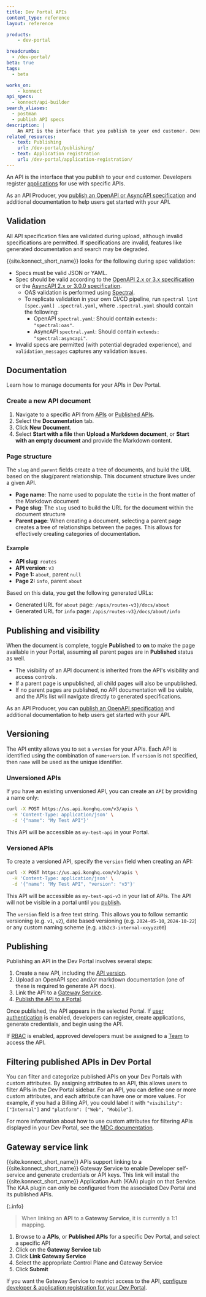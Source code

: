 ```yaml
---
title: Dev Portal APIs
content_type: reference
layout: reference

products:
    - dev-portal

breadcrumbs: 
  - /dev-portal/
beta: true
tags:
  - beta

works_on:
    - konnect
api_specs:
  - konnect/api-builder
search_aliases:
  - postman
  - publish API specs
description: | 
    An API is the interface that you publish to your end customer. Developers register applications for use with specific API.
related_resources:
  - text: Publishing
    url: /dev-portal/publishing/
  - text: Application registration
    url: /dev-portal/application-registration/
---
```


An API is the interface that you publish to your end customer. Developers register [applications](/dev-portal/access-and-approval/) for use with specific APIs.

As an API Producer, you [publish an OpenAPI or AsyncAPI specification](/dev-portal/publishing) and additional documentation to help users get started with your API.

## Validation

All API specification files are validated during upload, although invalid specifications are permitted. If specifications are invalid, features like generated documentation and search may be degraded.

{{site.konnect_short_name}} looks for the following during spec validation:

* Specs must be valid JSON or YAML.
* Spec should be valid according to the [OpenAPI 2.x or 3.x specification](https://spec.openapis.org/) or the [AsyncAPI 2.x or 3.0.0 specification](https://www.asyncapi.com/docs/reference/specification/v3.0.0).
    * OAS validation is performed using [Spectral](https://github.com/stoplightio/spectral).
    * To replicate validation in your own CI/CD pipeline, run `spectral lint [spec.yaml] .spectral.yaml`, where `.spectral.yaml` should contain the following: 
        * OpenAPI `spectral.yaml`: Should contain `extends: "spectral:oas"`.
        * AsyncAPI `spectral.yaml`: Should contain `extends: "spectral:asyncapi"`.
* Invalid specs are permitted (with potential degraded experience), and `validation_messages` captures any validation issues.

## Documentation

Learn how to manage documents for your APIs in Dev Portal.

### Create a new API document

1. Navigate to a specific API from [APIs](https://cloud.konghq.com/portals/apis/) or [Published APIs](/dev-portal/publishing).
2. Select the **Documentation** tab.
3. Click **New Document**.
4. Select **Start with a file** then **Upload a Markdown document**, or **Start with an empty document** and provide the Markdown content.

### Page structure

The `slug` and `parent` fields create a tree of documents, and build the URL based on the slug/parent relationship. 
This document structure lives under a given API.

* **Page name**: The name used to populate the `title` in the front matter of the Markdown document
* **Page slug**: The `slug` used to build the URL for the document within the document structure
* **Parent page**: When creating a document, selecting a parent page creates a tree of relationships between the pages. This allows for effectively creating categories of documentation.

#### Example

* **API slug**: `routes`
* **API version**: `v3`
* **Page 1:** `about`, parent `null`
* **Page 2:** `info`, parent `about`

Based on this data, you get the following generated URLs:
* Generated URL for `about` page: `/apis/routes-v3}/docs/about`
* Generated URL for `info` page: `/apis/routes-v3}/docs/about/info`

## Publishing and visibility

When the document is complete, toggle **Published** to **on** to make the page available in your Portal, assuming all parent pages are in **Published** status as well.

* The visibility of an API document is inherited from the API's visibility and access controls. 
* If a parent page is unpublished, all child pages will also be unpublished. 
* If no parent pages are published, no API documentation will be visible, and the APIs list will navigate directly to generated specifications.

As an API Producer, you can [publish an OpenAPI specification](/dev-portal/publishing) and additional documentation to help users get started with your API.

## Versioning

The API entity allows you to set a `version` for your APIs. Each API is identified using the combination of `name+version`. If `version` is not specified, then `name` will be used as the unique identifier. 

### Unversioned APIs

If you have an existing unversioned API, you can create an `API` by providing a name only:

```bash
curl -X POST https://us.api.konghq.com/v3/apis \
  -H 'Content-Type: application/json' \
  -d '{"name": "My Test API"}'
```

This API will be accessible as `my-test-api` in your Portal.

### Versioned APIs

To create a versioned API, specify the `version` field when creating an API:

```bash
curl -X POST https://us.api.konghq.com/v3/apis \
  -H 'Content-Type: application/json' \
  -d '{"name": "My Test API", "version": "v3"}'
```

This API will be accessible as `my-test-api-v3` in your list of APIs. The API will not be visible in a portal until you [publish](/dev-portal/publishing).

The `version` field is a free text string. This allows you to follow semantic versioning (e.g. `v1`, `v2`), date based versioning (e.g. `2024-05-10`, `2024-10-22`) or any custom naming scheme (e.g. `a1b2c3-internal-xxyyzz00`)

## Publishing 

Publishing an API in the Dev Portal involves several steps:

1. Create a new API, including the [API version](/dev-portal/apis/#versioning).
2. Upload an OpenAPI spec and/or markdown documentation (one of these is required to generate API docs).
3. Link the API to a [Gateway Service](/dev-portal/#gateway-service-link).
4. [Publish the API to a Portal](/dev-portal/publishing/).

Once published, the API appears in the selected Portal. If [user authentication](/dev-portal/security-settings/) is enabled, developers can register, create applications, generate credentials, and begin using the API.

If [RBAC](/dev-portal/security-settings/) is enabled, approved developers must be assigned to a [Team](/dev-portal/access-and-approval/) to access the API.

## Filtering published APIs in Dev Portal

You can filter and categorize published APIs on your Dev Portals with custom attributes. By assigning attributes to an API, this allows users to filter APIs in the Dev Portal sidebar. For an API, you can define one or more custom attributes, and each attribute can have one or more values. For example, if you had a Billing API, you could label it with `"visibility": ["Internal"]` and `"platform": ["Web", "Mobile"]`.

For more information about how to use custom attributes for filtering APIs displayed in your Dev Portal, see the [MDC documentation](https://portaldocs.konghq.com/components/apis-list).

## Gateway service link

{{site.konnect_short_name}} APIs support linking to a {{site.konnect_short_name}} Gateway Service to enable Developer self-service and generate credentials or API keys. 
This link will install the {{site.konnect_short_name}} Application Auth (KAA) plugin on that Service. The KAA plugin can only be configured from the associated Dev Portal and its published APIs.

{:.info}
> When linking an **API** to a **Gateway Service**, it is currently a 1:1 mapping.

1. Browse to a **APIs**, or **Published APIs** for a specific Dev Portal, and select a specific API
1. Click on the **Gateway Service** tab
1. Click **Link Gateway Service**
1. Select the appropriate Control Plane and Gateway Service
1. Click **Submit**

If you want the Gateway Service to restrict access to the API, [configure developer & application registration for your Dev Portal](/dev-portal/application-registration/).
